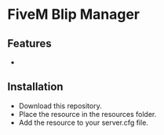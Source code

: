 # FiveM Blip Manager

## Features
* 

## Installation
* Download this repository.
* Place the resource in the resources folder.
* Add the resource to your server.cfg file.
